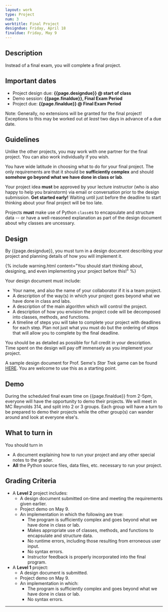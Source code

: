 ```yaml
---
layout: work
type: Project
num: 3
worktitle: Final Project
designdue: Friday, April 18
finaldue: Friday, May 9
---
```


## Description

Instead of a final exam, you will complete a final project.

Important dates
---------------

-   Project design due: **{{page.designdue}} @ start of class**
-   Demo session: **{{page.finaldue}}, Final Exam Period**
-   Project due: **{{page.finaldue}} @ Final Exam Period**

Note: Generally, no extensions will be granted for the final project! Exceptions to this may be worked out *at least* two days in advance of a due date.

Guidelines
----------

Unlike the other projects, you may work with one partner for the final
project. You can also work individually if you wish.

You have wide latitude in choosing what to do for your final project.
The only requirements are that it should be **sufficiently complex** and
should **somehow go beyond what we have done in class or lab**.

Your project
idea **must** be approved by your lecture instructor (who is also happy
to help you brainstorm) via email or conversation prior to the design submission.
**Get started early!** Waiting until just before
the deadline to start thinking about your final project will be too
late.

Projects **must** make use of Python `class`es to encapsulate and
structure data -- or have a well-reasoned explanation as part of the design document about why classes are uncessary.

Design
------

By {{page.designdue}}, you must turn in a design document describing
your project and planning details of how you will implement it.

{% include warning.html content="You should start thinking about, designing, and even
implementing your project before this!" %}

Your design document must include:

-   Your name, and also the name of your collaborator if it is a team project.
-   A description of the way(s) in which your project goes beyond what
    we have done in class and labs.
-   A description of the main algorithm which will control the project.
-   A description of how you envision the project code will be
    decomposed into classes, methods, and functions.
-   A timeline of steps you will take to complete your project with
    deadlines for each step. Plan not just what you must do but the
    ordering of steps that will allow you to complete by the final
    deadline.

You should be as detailed as possible for full credit in your
description. Time spent on the design will pay off immensely as you
implement your project.

A sample design document for Prof. Seme's *Star Trek* game can be
found
[HERE](https://hendrix-my.sharepoint.com/:w:/g/personal/seme_hendrix_edu/EaY-fc3O7LRHi8WH1e9I3g4BEB2ZBM-df1IQjxfkJMq-FA?e=XuP2ej). You
are welcome to use this as a starting point.

Demo
----

During the scheduled final exam time on {{page.finaldue}} from 2-5pm,
everyone will have the opportunity to demo their projects.  We will
meet in MC Reynolds 314, and split into 2 or 3 groups.  Each group
will have a turn to be prepared to demo their projects while the other
group(s) can wander around and look at everyone else's.

<!-- Your presentation, using PowerPoint, Google Slides, Prezi, or some -->
<!-- other appropriate presentation medium, will be **at most 6 minutes -->
<!-- long**. (We are serious about this; presentations that are too long will -->
<!-- lose points and/or be rudely cut off. Practice beforehand to make sure -->
<!-- you have a good sense for how much time you have. Six minutes is not -->
<!-- very long at all.) -->

<!-- Your presentation should include **four slides** and a **quick demo of your project**. -->
<!-- The slides should answer the following questions, one per -->
<!-- slide: -->
<!-- -   What is the name of your project, and who worked on it? (title slide) -->
<!-- -   What is the overall idea of your project? -->
<!-- -   What is interesting/unique about your project? -->
<!-- -   What was one of the biggest challenges you faced and how did you -->
<!--     overcome it? -->

<!-- You might plan to spend, for example, 30 seconds on each slide and then -->
<!-- use the remaining time doing the demo. -->

<!-- {% include note.html content=" **Do not show us your code**! This is super boring and wastes a lot of -->
<!-- time. If there is some specific code you want to show us to illustrate -->
<!-- something that is interesting/unique about your project, or about a -->
<!-- challenge you overcame, copy it onto one of your slides." %} -->

<!-- If you worked on the project with a partner, **both partners** must be -->
<!-- involved in giving the presentation. For example, you might have one -->
<!-- partner present the slides and the other present the project demo (but -->
<!-- feel free to do whatever makes sense). -->

<!-- A sample for Prof. Seme's game can be found [HERE](https://hendrix-my.sharepoint.com/:p:/g/personal/seme_hendrix_edu/EUL8Yei2NfVGi_-3Rg7HVoEBefTxO8s_OOdMYAHYITGOpg?e=E0hu5x) -->

What to turn in
---------------

You should turn in

-   A document explaining how to run your project and any other special
    notes to the grader.
-   **All** the Python source files, data files, etc. necessary to run
    your project.

## Grading Criteria
* A **Level 2** project includes:
  * A design document submitted on-time and meeting the requirements
    given earlier.
  * Project demo on May 9.
  * An implementation in which the following are true:
    * The program is sufficiently complex and goes beyond what we have
	  done in class or lab.
	* Makes appropriate use of classes, methods, and functions
	  to encapsulate and structure data.
	* No runtime errors, including those resulting from erroneous user input.
	* No syntax errors.
	* Instructor feedback is properly incorporated into the final program.
* A **Level 1** project:
  * A design document is submitted.
  * Project demo on May 9.
  * An implementation in which:
    * The program is sufficiently complex and goes beyond what we have
	  done in class or lab.
	* No syntax errors.

<!-- Of course, the [Python style guide]({{site.baseurl}}/python_style_guide.html) and -->
<!-- [style checker]({{site.baseurl}}/python_style_guide.html) still apply! -->

------------------------------------------------------------------------
